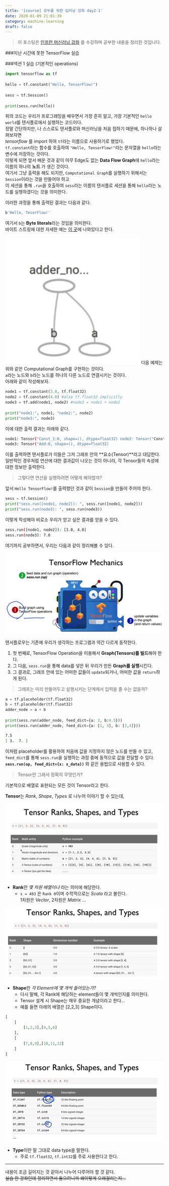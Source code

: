 ```yaml
---
title: '[course] 모두를 위한 딥러닝 강좌 day2-1'
date: 2020-01-09 21:01:39
category: machine-learning
draft: false
---
```


> 이 포스팅은 <a target="_blank" href="https://www.inflearn.com/course/%EA%B8%B0%EB%B3%B8%EC%A0%81%EC%9D%B8-%EB%A8%B8%EC%8B%A0%EB%9F%AC%EB%8B%9D-%EB%94%A5%EB%9F%AC%EB%8B%9D-%EA%B0%95%EC%A2%8C#">인프런 머신러닝 강좌</a> 를 수강하며 공부한 내용을 정리한 것입니다.

###지난 시간에 못한 TensorFlow 실습

###섹션 1 실습 (기본적인 operations)

```python
import tensorflow as tf

hello = tf.constant("Hello, TensorFlow!")

sess = tf.Session()

print(sess.run(hello))
```

위의 코드는 우리가 프로그래밍을 배우면서 가장 흔히 알고, 가장 기본적인 `hello world`를 텐서플로에서 실행하는 코드이다.  
정말 간단하지만, 나 스스로도 텐서플로와 머신러닝을 처음 접하기 때문에, 하나하나 살펴보자면  
_tensorflow_ 를 import 하여 `tf`라는 이름으로 사용하기로 했었다.  
`tf.constant`라는 함수를 호출하여 `"Hello, TensorFlow!"`라는 문자열을 `hello`라는 변수에 저장하는 것이다.  
이렇게 되면 앞서 배운 것과 같이 아무 Edge도 없는 **Data Flow Graph**에 `hello`라는 이름의 하나의 **노드** 가 생긴 것이다.  
여기서 그냥 출력을 해도 되지만, `Computational Graph`를 실행하기 위해서는 `Session`이라는 것을 만들어야 하고  
이 세션을 통해 `.run`을 호출하여 `sess`라는 이름의 텐서플로 세션을 통해 `hello`라는 노드를 실헹하겠다는 것을 의미한다.

이러한 과정을 통해 출력된 결과는 다음과 같다.

```bash
b'Hello, TesorFlow!'
```

여기서 `b`는 **Byte literals**라는 것임을 의미한다.  
바이트 스트링에 대한 자세한 예는 [이 곳](https://stackoverflow.com/questions/6269765/)에 나와있다고 한다.

![screenshot](./images/20200109ML-2.png)
다음 예제는 위와 같은 Computational Graph를 구현하는 것이다.  
`a`라는 노드와 `b`라는 노드를 하나의 다른 노드로 연결시키는 것이다.  
아래와 같이 작성해보자.

```python
node1 = tf.constant(3.0, tf.float32)
node2 = tf.constant(4.0) #also tf.float32 implicitly
node3 = tf.add(node1, node2) #node3 = node1 + node2

print("node1:", node1, "node2:", node2)
print("node3:", node3)
```

이에 대한 출력 결과는 아래와 같다.

```bash
node1: Tensor("Const_1:0, shape=(), dtype=float32) node2: Tensor("Const_2:0, shape=(), dtype=float32)
node3: Tensor("Add:0, shape=(), dtype=float32)
```

이를 출력하면 텐서플로가 이들은 그저 그래프 안의 **요소(Tensor)**라고 대답한다.  
일반적인 경우처럼 연산에 대한 결과값이 나오는 것이 아니라, 각 Tensor들의 속성에 대한 정보만 출력한다.

> 그렇다면 연산을 실행하려면 어떻게 해야할까?

앞서 `Hello TensorFlow!`를 출력했던 것과 같이 `Session`을 만들어 주어야 한다.

```python
sess = tf.Session()
print("sess.run([node1, node2]): ", sess.run([node1, node2]))
print("sess.run(node3): ", sess.run(node3))
```

이렇게 작성해야 비로소 우리가 얻고 싶은 결과를 얻을 수 있다.

```bash
sess.run([node1, node2]): [3.0, 4.0]
sess.run(node3): 7.0
```

여기까지 공부하면서, 우리는 다음과 같이 정리해볼 수 있다.

![TensorFlowMachine](./images/20200109ML-3.png)

텐서플로우는 기존에 우리가 생각하는 프로그램과 약간 다르게 동작한다.

1. 첫 번째로, TensorFlow Operation을 이용해서 **Graph(Tensors)를 빌드**해야 한다.
2. 그 다음, `sess.run`을 통해 data를 넣은 뒤 우리가 만든 **Graph를 실행**시킨다.
3. 그 결과로, 그래프 안에 있는 어떠한 값들이 `update`되거나, 어떠한 값을 `return`하게 된다.

> 그래프는 미리 만들어두고 실행시키는 단계에서 입력을 줄 수는 없을까?

```python
a = tf.placeholder(tf.float32)
b = tf.placeholder(tf.float32)
adder_node = a + b

print(sess.run(adder_node, feed_dict={a: 3, b:4.5}))
print(sess.run(adder_node, feed_dict={a: [1, 3], b: [2,4]}))
```

```bash
7.5
[ 3.  7. ]
```

이처럼 placeholder를 활용하여 처음에 값을 지정하지 않은 노드를 만들 수 있고,  
`feed_dict`를 통해 `sess.run`을 실행하는 과정 중에 동적으로 값을 전달할 수 있다.
**`sess.run(op, feed_dict={x: x_data})`** 와 같은 용법으로 사용할 수 있다.

> Tensor란 그래서 정확히 무엇인가?

기본적으로 배열로 표현되는 모든 것이 Tensor라고 한다.

**Tensor**는 _Rank_, _Shape_, _Types_ 로 나누어 이야기 할 수 있는데,

![Rank](./images/20200109ML-4.png)

- **Rank**란 _몇 차원 배열이냐_ 라는 의미에 해당한다.
  - `s = 483` 은 `Rank 0`이며 수학적으로는 _Scala_ 라고 불린다.  
    1차원은 _Vector_, 2차원은 _Matrix_ ...

![Shape](./images/20200109ML-5.png)

- **Shape**란 _각 Element에 몇 개씩 들어있는가?_
  - 다시 말해, 각 Rank에 해당하는 element들이 몇 개씩인지를 의미한다.
  - Tensor 설계 시 Shape는 매우 중요한 개념이라고 한다...
  - 예를 들면 아래의 배열은 [2,2,3] Shape이다.

```python
[
    [
        [1,2,3],[4,5,6]
    ],
    [
        [7,8,9],[10,11,12]
    ]
]
```

![Types](./images/20200109ML-6.png)

- **Type**이란 말 그대로 data type을 말한다.
  - 주로 `tf.float32`, `tf.int32`를 주로 사용한다고 한다.

---

내용이 조금 길어지는 것 같아서 나누어 다루어야 할 것 같다.  
~~실습 한 강좌인데 정리하면서 들으려니까 왜이렇게 오래걸리는지...~~
